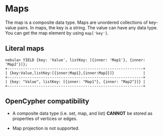 # Maps

The map is a composite data type. Maps are unordered collections of key-value pairs. In maps, the key is a string. The value can have any data type. You can get the map element by using `map['key']`.

## Literal maps

```ngql
nebula> YIELD {key: 'Value', listKey: [{inner: 'Map1'}, {inner: 'Map2'}]};
+-------------------------------------------------------------+
| {key:Value,listKey:[{inner:Map1},{inner:Map2}]}             |
+-------------------------------------------------------------+
| {key: "Value", listKey: [{inner: "Map1"}, {inner: "Map2"}]} |
+-------------------------------------------------------------+
```

## OpenCypher compatibility

- A composite data type (i.e. set, map, and list) **CANNOT** be stored as properties of vertices or edges.

- Map projection is not supported.
